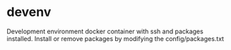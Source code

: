 # devenv
Development environment docker container with ssh and packages installed.
Install or remove packages by modifying the config/packages.txt
